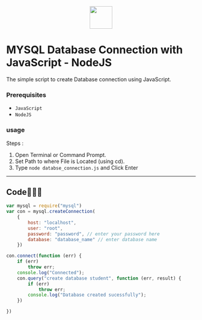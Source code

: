 <div align="center">
  <img height="60" src="https://user-images.githubusercontent.com/85709371/153715216-fd60ffca-1b79-4531-b03d-201440ecaee3.png">
</div>

# MYSQL Database Connection with JavaScript - NodeJS 
The simple script to create Database connection using JavaScript.

### Prerequisites
- `JavaScript`
- `NodeJS`

### usage
Steps :
1. Open Terminal or Command Prompt.
2. Set Path to where File is Located (using cd).
3. Type `node databse_connection.js` and Click Enter
---

## Code🧑🏻‍💻
```javascript
var mysql = require("mysql")
var con = mysql.createConnection(
    {
        host: "localhost",
        user: "root",
        password: "password", // enter your password here
        database: "database_name" // enter database name 
    })

con.connect(function (err) {
    if (err)
        throw err;
    console.log("Connected");
    con.query("create database student", function (err, result) {
        if (err)
            throw err;
        console.log("Database created sucessfully");
    })

})
```
